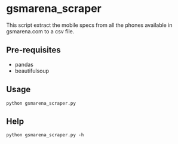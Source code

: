 # gsmarena_scraper

This script extract the mobile specs from all the phones available in gsmarena.com to a csv file.

## Pre-requisites

- pandas
- beautifulsoup

## Usage

```
python gsmarena_scraper.py
```

## Help

```
python gsmarena_scraper.py -h
```
